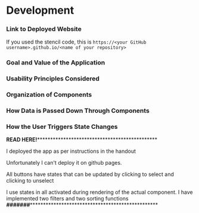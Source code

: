 # Development

### Link to Deployed Website
If you used the stencil code, this is `https://<your GitHub username>.github.io/<name of your repository>`

### Goal and Value of the Application

### Usability Principles Considered

### Organization of Components

### How Data is Passed Down Through Components

### How the User Triggers State Changes

****************READ HERE!**************************************************************

I deployed the app as per instructions in the handout

Unfortunately I can't deploy it on github pages.

All buttons have states that can be updated by clicking to select and clicking to unselect

I use states in all activated during rendering of the actual component.
I have implemented two filters and two sorting functions
*****************#######******************************************************************
